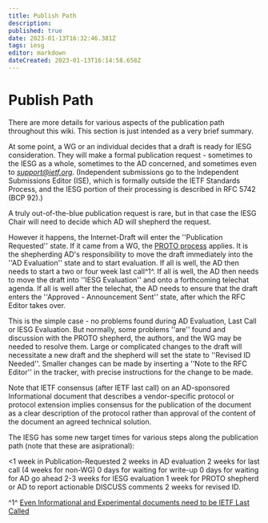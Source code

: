 ```yaml
---
title: Publish Path
description: 
published: true
date: 2023-01-13T16:32:46.381Z
tags: iesg
editor: markdown
dateCreated: 2023-01-13T16:14:58.658Z
---
```


# Publish Path
There are more details for various aspects of the publication path throughout this wiki. This section is just intended as a very brief summary.

At some point, a WG or an individual decides that a draft is ready for IESG consideration. They will make a formal publication request - sometimes to the IESG as a whole, sometimes to the AD concerned, and sometimes even to *support@ietf.org*. (Independent submissions go to the Independent Submissions Editor (ISE), which is formally outside the IETF Standards Process, and the IESG portion of their processing is described in RFC 5742 (BCP 92).)

A truly out-of-the-blue publication request is rare, but in that case the IESG Chair will need to decide which AD will shepherd the request.

However it happens, the Internet-Draft will enter the ''Publication Requested'' state. If it came from a WG, the [PROTO process](http://datatracker.ietf.org/doc/rfc4858/?include_text=1) applies. It is the shepherding AD's responsibility to move the draft immediately into the ''AD Evaluation'' state and to start evaluation. If all is well, the AD then needs to start a two or four week last call^1^. If all is well, the AD then needs to move the draft into ''IESG Evaluation'' and onto a forthcoming telechat agenda. If all is well after the telechat, the AD needs to ensure that the draft enters the ''Approved - Announcement Sent'' state, after which the RFC Editor takes over.

This is the simple case - no problems found during AD Evaluation, Last Call or IESG Evaluation. But normally, some problems ''are'' found and discussion with the PROTO shepherd, the authors, and the WG may be needed to resolve them. Large or complicated changes to the draft will necessitate a new draft and the shepherd will set the state to ''Revised ID Needed''. Smaller changes can be made by inserting a ''Note to the RFC Editor'' in the tracker, with precise instructions for the change to be made.

Note that IETF consensus (after IETF last call) on an AD-sponsored Informational document that describes a vendor-specific protocol or protocol extension implies consensus for the publication of the document as a clear description of the protocol rather than approval of the content of the document an agreed technical solution.

The IESG has some new target times for various steps along the publication path (note that these are asiprational):

 <1 week in Publication-Requested
 2 weeks in AD evaluation
 2 weeks for last call (4 weeks for non-WG)
 0 days for waiting for write-up
 0 days for waiting for AD go ahead
 2-3 weeks for IESG evaluation
 1 week for PROTO shepherd or AD to report actionable DISCUSS comments
 2 weeks for revised ID.


^1^ [Even Informational and Experimental documents need to be IETF Last Called]()